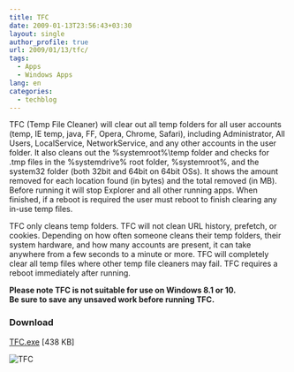 ```yaml
---
title: TFC
date: 2009-01-13T23:56:43+03:30
layout: single
author_profile: true
url: 2009/01/13/tfc/
tags:
  - Apps
  - Windows Apps
lang: en
categories: 
  - techblog
---
```

TFC (Temp File Cleaner) will clear out all temp folders for all user accounts (temp, IE temp, java, FF, Opera, Chrome, Safari), including Administrator, All Users, LocalService, NetworkService, and any other accounts in the user folder. It also cleans out the %systemroot%\\temp folder and checks for .tmp files in the %systemdrive% root folder, %systemroot%, and the system32 folder (both 32bit and 64bit on 64bit OSs). It shows the amount removed for each location found (in bytes) and the total removed (in MB). Before running it will stop Explorer and all other running apps. When finished, if a reboot is required the user must reboot to finish clearing any in-use temp files.

TFC only cleans temp folders. TFC will not clean URL history, prefetch, or cookies. Depending on how often someone cleans their temp folders, their system hardware, and how many accounts are present, it can take anywhere from a few seconds to a minute or more. TFC will completely clear all temp files where other temp file cleaners may fail. TFC requires a reboot immediately after running.

**Please note TFC is not suitable for use on Windows 8.1 or 10.**  
**Be sure to save any unsaved work before running TFC.**

### Download

[TFC.exe](http://www.geekstogo.com/forum/files/file/187-tfc-temp-file-cleaner-by-oldtimer/) \[438 KB\]

![TFC](/images/2019/08/tfc.png)
